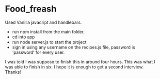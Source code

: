 # Food_freash
Used Vanilla javacript and handlebars.
+ run npm install from the main folder.
+ cd into app
+ run node server.js to start the project
+ sign in using any username on the recipes.js file, password is 'password' for every user.

I was told I was suppose to finish this in around four hours. This was what I was able to finish in six. I hope it is enough to get a second interview. Thanks!
